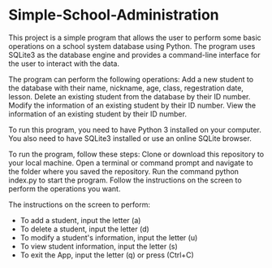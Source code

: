 # Simple-School-Administration

This project is a simple program that allows the user to perform some basic operations on a school system database using Python.
The program uses SQLite3 as the database engine and provides a command-line interface for the user to interact with the data.

The program can perform the following operations:
Add a new student to the database with their name, nickname, age, class, regestration date, lesson.
Delete an existing student from the database by their ID number.
Modify the information of an existing student by their ID number.
View the information of an existing student by their ID number.

To run this program, you need to have Python 3 installed on your computer.
You also need to have SQLite3 installed or use an online SQLite browser.

To run the program, follow these steps:
Clone or download this repository to your local machine.
Open a terminal or command prompt and navigate to the folder where you saved the repository.
Run the command python index.py to start the program.
Follow the instructions on the screen to perform the operations you want.

The instructions on the screen to perform:
- To add a student, input the letter (a)
- To delete a student, input the letter (d)
- To modify a student's information, input the letter (u)
- To view student information, input the letter (s)
- To exit the App, input the letter (q) or press (Ctrl+C)
